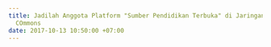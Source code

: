 ```yaml
---
title: Jadilah Anggota Platform "Sumber Pendidikan Terbuka" di Jaringan Global Creative
  COmmons
date: 2017-10-13 10:50:00 +07:00
---
```


